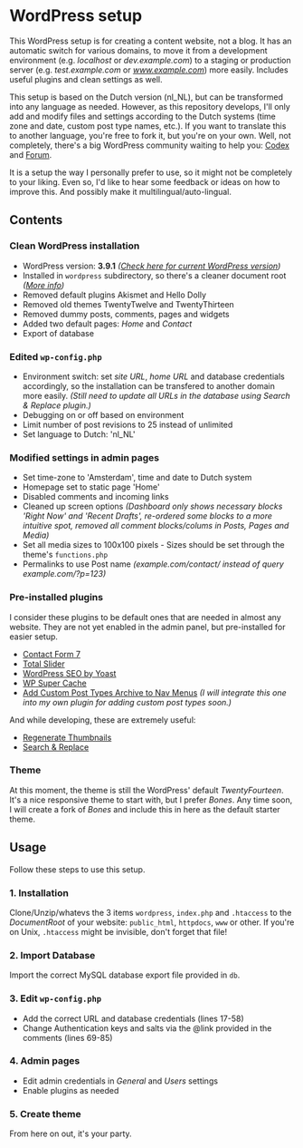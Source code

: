 WordPress setup
===============

This WordPress setup is for creating a content website, not a blog. It has an automatic switch for various domains, to move it from a development environment (e.g. *localhost* or *dev.example.com*) to a staging or production server (e.g. *test.example.com* or *www.example.com*) more easily. Includes useful plugins and clean settings as well.

This setup is based on the Dutch version (nl_NL), but can be transformed into any language as needed. However, as this repository develops, I'll only add and modify files and settings according to the Dutch systems (time zone and date, custom post type names, etc.). If you want to translate this to another language, you're free to fork it, but you're on your own. Well, not completely, there's a big WordPress community waiting to help you: [Codex](http://codex.wordpress.org/) and [Forum](http://wordpress.org/support/).

It is a setup the way I personally prefer to use, so it might not be completely to your liking. Even so, I'd like to hear some feedback or ideas on how to improve this. And possibly make it multilingual/auto-lingual.


## Contents

### Clean WordPress installation
- WordPress version: **3.9.1** *([Check here for current WordPress version](http://wordpress.org/download/))*
- Installed in `wordpress` subdirectory, so there's a cleaner document root *([More info](http://codex.wordpress.org/Giving_WordPress_Its_Own_Directory))*
- Removed default plugins Akismet and Hello Dolly
- Removed old themes TwentyTwelve and TwentyThirteen
- Removed dummy posts, comments, pages and widgets
- Added two default pages: *Home* and *Contact*
- Export of database

### Edited `wp-config.php`
- Environment switch: set *site URL*, *home URL* and database credentials accordingly, so the installation can be transfered to another domain more easily. *(Still need to update all URLs in the database using *Search & Replace* plugin.)*
- Debugging on or off based on environment
- Limit number of post revisions to 25 instead of unlimited
- Set language to Dutch: 'nl_NL'

### Modified settings in admin pages
- Set time-zone to 'Amsterdam', time and date to Dutch system
- Homepage set to static page 'Home'
- Disabled comments and incoming links
- Cleaned up screen options *(Dashboard only shows necessary blocks 'Right Now' and 'Recent Drafts', re-ordered some blocks to a more intuitive spot, removed all comment blocks/colums in Posts, Pages and Media)*
- Set all media sizes to 100x100 pixels - Sizes should be set through the theme's `functions.php`
- Permalinks to use Post name *(example.com/contact/ instead of query example.com/?p=123)*

### Pre-installed plugins
I consider these plugins to be default ones that are needed in almost any website. They are not yet enabled in the admin panel, but pre-installed for easier setup.
- [Contact Form 7](http://contactform7.com/)
- [Total Slider](http://www.vanpattenmedia.com/project/total-slider/)
- [WordPress SEO by Yoast](http://yoast.com/wordpress/seo/)
- [WP Super Cache](http://ocaoimh.ie/wp-super-cache/)
- [Add Custom Post Types Archive to Nav Menus](http://wordpress.org/extend/plugins/add-custom-post-types-archive-to-nav-menus/) *(I will integrate this one into my own plugin for adding custom post types soon.)*

And while developing, these are extremely useful:
- [Regenerate Thumbnails](http://www.viper007bond.com/wordpress-plugins/regenerate-thumbnails/)
- [Search & Replace](http://wordpress.org/extend/plugins/search-and-replace/)

### Theme
At this moment, the theme is still the WordPress' default *TwentyFourteen*. It's a nice responsive theme to start with, but I prefer *Bones*. Any time soon, I will create a fork of *Bones* and include this in here as the default starter theme.


## Usage
Follow these steps to use this setup.

### 1. Installation
Clone/Unzip/whatevs the 3 items `wordpress`, `index.php` and `.htaccess` to the *DocumentRoot* of your website: `public_html`, `httpdocs`, `www` or other. If you're on Unix, `.htaccess` might be invisible, don't forget that file!

### 2. Import Database
Import the correct MySQL database export file provided in `db`.

### 3. Edit `wp-config.php`
- Add the correct URL and database credentials (lines 17-58)
- Change Authentication keys and salts via the @link provided in the comments (lines 69-85)

### 4. Admin pages
- Edit admin credentials in *General* and *Users* settings
- Enable plugins as needed

### 5. Create theme
From here on out, it's your party.
